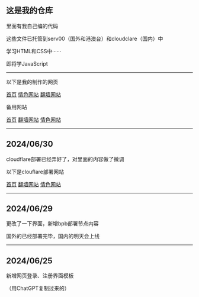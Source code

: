 <!DOCTYPE html>
<html lang="zh-CN">
    <h2>这是我的仓库</h2>
    <p>里面有我自己编的代码</p>
    <p>这些文件已托管到serv00（国外和港澳台）和cloudclare（国内）中</p>
    <p>学习HTML和CSS中······</p>
    <p>即将学JavaScript</p><hr />
    <p>以下是我的制作的网页</p>
    <a href="https://azlight.serv00.com/">首页</a>
    <a href="https://azlight.serv00.com/ero">情色网站</a>
    <a href="https://azlight.serv00.com/fanqiang">翻墙网站</a>
    <p>备用网站</p>
    <a href="https://frontpage-4gl.pages.dev/">首页</a>
    <a href="https://fanqiang-c9l.pages.dev/">翻墙网站</a>
    <a href="https://r18-ees.pages.dev/">情色网站</a><hr />
    <h2>2024/06/30</h2>
    <p>cloudflare部署已经弄好了，对里面的内容做了微调</p>
    <p>以下是clouflare部署网站</p>
    <a href="https://frontpage-4gl.pages.dev/">首页</a>
    <a href="https://fanqiang-c9l.pages.dev/">翻墙网站</a>
    <a href="https://r18-ees.pages.dev/">情色网站</a><hr />
    <h2>2024/06/29</h2>
    <p>更改了一下界面，新增bpb部署节点内容</p>
    <p>国外的已经部署完毕，国内的明天会上线</p><hr />
    <h2>2024/06/25</h2>
    <p>新增网页登录、注册界面模板</p>
    <p>（用ChatGPT复制过来的）</p>
</html>
